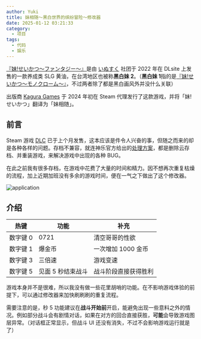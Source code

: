 ```yaml
---
author: Yuki
title: 妹相随～黑白世界的缤纷冒险～修改器
date: 2025-01-12 03:21:33
category:
  - 项目
tags:
  - 代码
  - 娱乐
---
```


[『妹!せいかつ～ファンタジー～』](https://www.dlsite.com/maniax/work/=/product_id/RJ338582.html)是由 [いぬすく](https://www.dlsite.com/maniax/circle/profile/=/maker_id/RG11531.html) 社团于 2022 年在 DLsite 上发售的一款养成类 SLG 黄油，在台湾地区也被称**黑白妹 2**。（**黑白妹 1**指的是[『妹!せいかつ～モノクローム～』](https://www.dlsite.com/maniax/work/=/product_id/RJ258445.html)，不过两者除了都是黑白画风外并没什么关联）

出版商 [Kagura Games](https://kaguragamer.com/) 于 2024 年初在 Steam 代理发行了这款游戏，并将「妹!せいかつ」翻译为「妹相随」。

<!-- more -->

## 前言

Steam 游戏 [DLC](https://store.steampowered.com/app/3062990/DLC/) 已于上个月发售，这本应该是件令人兴奋的事，但随之而来的却是各种各样的问题。存档不兼容，就连神乐官方给出的[处理方案](https://kaguragamer.com/wp-content/uploads/2024/12/%E5%A6%B9%E7%9B%B8%E9%9A%8FDLC%E7%9B%B8%E5%85%B3%E9%97%AE%E9%A2%98.pdf)，都是删除云存档、并重装游戏，来解决游戏中出现的各种 BUG。

在此之前我有很多存档，在游戏中花费了大量的时间和精力。因不想再次重复枯燥的流程，加上近期加班没有多余的游戏时间，便在一气之下做出了这个修改器。

![application](application.png)

## 介绍

| 热键     | 功能              | 补充                 |
| -------- | ----------------- | -------------------- |
| 数字键 0 | 0721              | 清空哥哥的性欲       |
| 数字键 1 | 爆金币            | 一次增加 1000 金币   |
| 数字键 3 | 三倍速            | 游戏变速             |
| 数字键 5 | 见面 5 秒结束战斗 | 战斗阶段直接获得胜利 |

游戏本身并不是很难，所以我没有做一些花里胡哨的功能。在不影响游戏体验的前提下，可以通过修改器来加快刷刷刷的重复流程。

需要注意的是，秒 5 功能建议在**战斗开始前**开启，能避免出现一些意料之外的情况。例如部分战斗会有剧情对话，如果在对方的回合直接获胜，**可能**会导致游戏图层异常。（对话框正常显示，但战斗 UI 还没有消失，不过不会影响游戏运行就是了）
